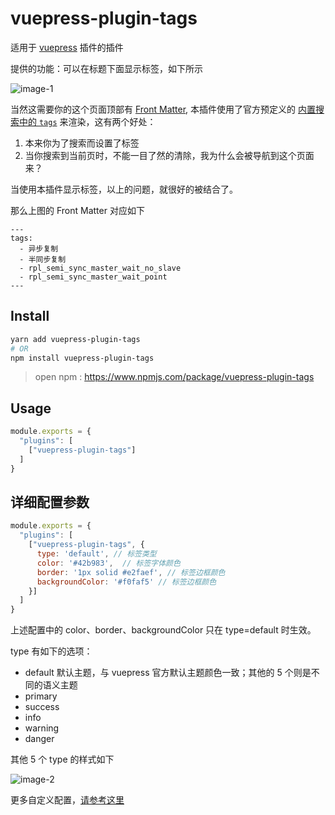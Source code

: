 # vuepress-plugin-tags

适用于 [vuepress](https://vuepress.vuejs.org/zh/plugin/using-a-plugin.html) 插件的插件

提供的功能：可以在标题下面显示标签，如下所示

![image-1](https://github.com/zq99299/vuepress-plugin/blob/master/vuepress-plugin-tags/docs/assets/1.png?raw=true)

当然这需要你的这个页面顶部有 [Front Matter](https://vuepress.vuejs.org/zh/guide/frontmatter.html#front-matter),
本插件使用了官方预定义的 [内置搜索中的 `tags`](https://vuepress.vuejs.org/zh/theme/default-theme-config.html#%E5%86%85%E7%BD%AE%E6%90%9C%E7%B4%A2)
来渲染，这有两个好处：

1. 本来你为了搜索而设置了标签
2. 当你搜索到当前页时，不能一目了然的清除，我为什么会被导航到这个页面来？

当使用本插件显示标签，以上的问题，就很好的被结合了。

那么上图的 Front Matter 对应如下

```
---
tags:
  - 异步复制
  - 半同步复制
  - rpl_semi_sync_master_wait_no_slave
  - rpl_semi_sync_master_wait_point
---
```

## Install

```bash
yarn add vuepress-plugin-tags
# OR 
npm install vuepress-plugin-tags
```

> open npm : https://www.npmjs.com/package/vuepress-plugin-tags

## Usage

```javascript
module.exports = {
  "plugins": [
    ["vuepress-plugin-tags"]
  ]
}
```

## 详细配置参数

```javascript
module.exports = {
  "plugins": [
    ["vuepress-plugin-tags", {
      type: 'default', // 标签类型
      color: '#42b983',  // 标签字体颜色
      border: '1px solid #e2faef', // 标签边框颜色
      backgroundColor: '#f0faf5' // 标签边框颜色
    }]
  ]
}
```

上述配置中的 color、border、backgroundColor 只在 type=default 时生效。

type 有如下的选项：

- default 默认主题，与 vuepress 官方默认主题颜色一致；其他的 5 个则是不同的语义主题
- primary
- success
- info
- warning
- danger

其他 5 个 type 的样式如下

![image-2](https://github.com/zq99299/vuepress-plugin/blob/master/vuepress-plugin-tags/docs/assets/2.png?raw=true)

更多自定义配置，[请参考这里](https://zq99299.github.io/vuepress-plugin/vuepress-plugin-tags)
